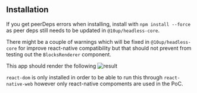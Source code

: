 ## Installation

If you get peerDeps errors when installing, install with `npm install --force` as peer deps still needs to be updated in `@10up/headless-core`.

There might be a couple of warnings which will be fixed in `@10up/headless-core` for improve react-native compatibility but that should not prevent from testing out the `BlocksRenderer` component.

This app should render the following
![result](https://cldup.com/6WHqS8DGTg.png)

`react-dom` is only installed in order to be able to run this through `react-native-web` however only react-native compoments are used in the PoC.